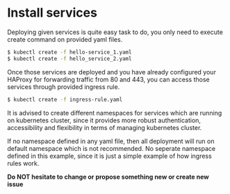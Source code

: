 # Install services 

Deploying given services is quite easy task to do, you only need to execute create command on provided yaml files. 

```bash 
$ kubectl create -f hello-service_1.yaml
$ kubectl create -f hello_service_2.yaml
```

Once those services are deployed and you have already configured your HAProxy for forwarding traffic from 80 and 443, you can access those services through provided ingress rule. 

```bash 
$ kubectl create -f ingress-rule.yaml
```

It is advised to create different namespaces for services  which are running on kubernetes cluster, since it provides more robust authentication, accessibility and flexibility in terms of managing kubernetes cluster. 

If no namespace defined in any yaml file, then all deployment will run on default namespace which is not recommended. No seperate namespace defined in this example, since it is just a simple example of how ingress rules work. 


__Do NOT hesitate to change or propose something new or create new issue__
